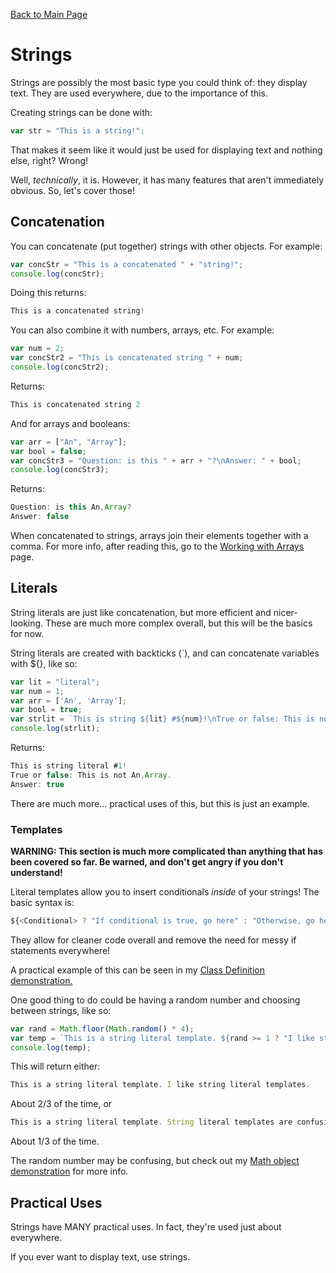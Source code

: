 [Back to Main Page](https://spergmoment.github.io/js-essentials/tutorials/types)
# Strings
Strings are possibly the most basic type you could think of: they display text. They are used everywhere, due to the importance of this.

Creating strings can be done with:
```js
var str = "This is a string!";
```

That makes it seem like it would just be used for displaying text and nothing else, right? Wrong!

Well, *technically*, it is. However, it has many features that aren't immediately obvious. So, let's cover those!
## Concatenation
You can concatenate (put together) strings with other objects. For example:
```js
var concStr = "This is a concatenated " + "string!";
console.log(concStr);
```
Doing this returns:
```js
This is a concatenated string!
```
You can also combine it with numbers, arrays, etc. For example:
```js
var num = 2;
var concStr2 = "This is concatenated string " + num;
console.log(concStr2);
```
Returns:
```js
This is concatenated string 2
```
And for arrays and booleans:
```js
var arr = ["An", "Array"];
var bool = false;
var concStr3 = "Question: is this " + arr + "?\nAnswer: " + bool;
console.log(concStr3);
```
Returns:
```js
Question: is this An,Array?
Answer: false
```
When concatenated to strings, arrays join their elements together with a comma. For more info, after reading this, go to the [Working with Arrays](https://spergmoment.github.io/js-essentials/tutorials/types/Working%20with%20Arrays) page.

## Literals
String literals are just like concatenation, but more efficient and nicer-looking. These are much more complex overall, but this will be the basics for now.

String literals are created with backticks (`), and can concatenate variables with ${<Variable>}, like so:
```js
var lit = "literal";
var num = 1;
var arr = ['An', 'Array'];
var bool = true;
var strlit = `This is string ${lit} #${num}!\nTrue or false: This is not ${arr}.\nAnswer: ${bool}`;
console.log(strlit);
```
Returns:
```js
This is string literal #1!
True or false: This is not An,Array.
Answer: true
```
There are much more... practical uses of this, but this is just an example.

### Templates
**WARNING: This section is much more complicated than anything that has been covered so far. Be warned, and don't get angry if you don't understand!**

Literal templates allow you to insert conditionals *inside* of your strings! The basic syntax is:
```js
${<Conditional> ? "If conditional is true, go here" : "Otherwise, go here."}
```
They allow for cleaner code overall and remove the need for messy if statements everywhere!

A practical example of this can be seen in my [Class Definition demonstration.](https://github.com/spergmoment/js-essentials/blob/master/demonstrations-old/class%20definition.js)

One good thing to do could be having a random number and choosing between strings, like so:
```js
var rand = Math.floor(Math.random() * 4);
var temp = `This is a string literal template. ${rand >= 1 ? "I like string literal templates." : "String literal templates are confusing!"}`;
console.log(temp);
```
This will return either:
```js
This is a string literal template. I like string literal templates.
```
About 2/3 of the time, or
```js
This is a string literal template. String literal templates are confusing!
```
About 1/3 of the time.

The random number may be confusing, but check out my [Math object demonstration](https://github.com/spergmoment/js-essentials/blob/master/demonstrations-old/math%20object.js) for more info.

## Practical Uses
Strings have MANY practical uses. In fact, they're used just about everywhere.

If you ever want to display text, use strings.
